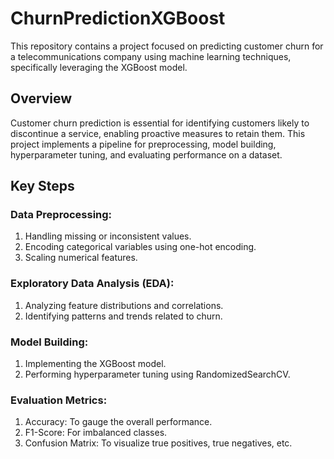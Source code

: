 # ChurnPredictionXGBoost
This repository contains a project focused on predicting customer churn for a telecommunications company using machine learning techniques, specifically leveraging the XGBoost model.

## Overview
Customer churn prediction is essential for identifying customers likely to discontinue a service, enabling proactive measures to retain them. This project implements a pipeline for preprocessing, model building, hyperparameter tuning, and evaluating performance on a dataset.
## Key Steps
### Data Preprocessing:

1. Handling missing or inconsistent values.
2. Encoding categorical variables using one-hot encoding.
3. Scaling numerical features.
### Exploratory Data Analysis (EDA):

1. Analyzing feature distributions and correlations.
2. Identifying patterns and trends related to churn.
### Model Building:

1. Implementing the XGBoost model.
2. Performing hyperparameter tuning using RandomizedSearchCV.
### Evaluation Metrics:

1. Accuracy: To gauge the overall performance.
2. F1-Score: For imbalanced classes.
3. Confusion Matrix: To visualize true positives, true negatives, etc.
